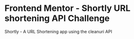 # Frontend Mentor - Shortly URL shortening API Challenge

Shortly - A URL Shortening app using the cleanuri API
